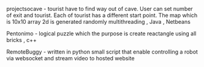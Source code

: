 projectsocave - tourist have to find way out of cave. User can set number of exit and tourist. Each of tourist has a different start
point. The map which is 10x10 array 2d is generated randomly multithreading , Java , Netbeans

Pentonimo - logical puzzle which the purpose is create reactangle using all bricks , c++

RemoteBuggy - written in python small script that enable controlling a robot via websocket and stream video to hosted website
